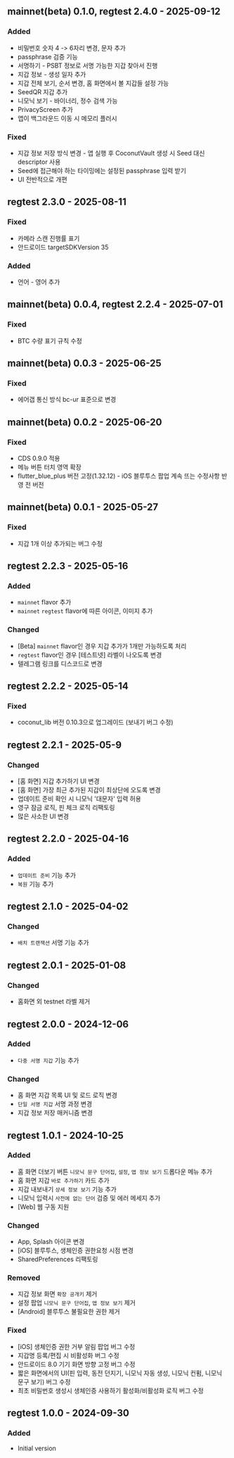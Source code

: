 ## mainnet(beta) 0.1.0, regtest 2.4.0 - 2025-09-12
### Added
* 비밀번호 숫자 4 -> 6자리 변경, 문자 추가
* passphrase 검증 기능
* 서명하기 - PSBT 정보로 서명 가능한 지갑 찾아서 진행
* 지갑 정보 - 생성 일자 추가
* 지갑 전체 보기, 순서 변경, 홈 화면에서 볼 지갑들 설정 가능
* SeedQR 지갑 추가
* 니모닉 보기 - 바이너리, 정수 검색 가능
* PrivacyScreen 추가
* 앱이 백그라운드 이동 시 메모리 플러시
### Fixed
* 지갑 정보 저장 방식 변경 - 앱 실행 후 CoconutVault 생성 시 Seed 대신 descriptor 사용
* Seed에 접근해야 하는 타이밍에는 설정된 passphrase 입력 받기
* UI 전반적으로 개편

## regtest 2.3.0 - 2025-08-11
### Fixed
* 카메라 스캔 진행률 표기
* 안드로이드 targetSDKVersion 35
### Added
* 언어 - 영어 추가

## mainnet(beta) 0.0.4, regtest 2.2.4 - 2025-07-01
### Fixed
* BTC 수량 표기 규칙 수정

## mainnet(beta) 0.0.3 - 2025-06-25
### Fixed
* 에어갭 통신 방식 bc-ur 표준으로 변경

## mainnet(beta) 0.0.2 - 2025-06-20
### Fixed
* CDS 0.9.0 적용
* 메뉴 버튼 터치 영역 확장
* flutter_blue_plus 버전 고정(1.32.12) - iOS 블루투스 팝업 계속 뜨는 수정사항 반영 전 버전

## mainnet(beta) 0.0.1 - 2025-05-27
### Fixed
* 지갑 1개 이상 추가되는 버그 수정

## regtest 2.2.3 - 2025-05-16
### Added
* `mainnet` flavor 추가
* `mainnet` `regtest` flavor에 따른 아이콘, 이미지 추가

### Changed
* [Beta] `mainnet` flavor인 경우 지갑 추가가 1개만 가능하도록 처리
* `regtest` flavor인 경우 [테스트넷] 라벨이 나오도록 변경
* 텔레그램 링크를 디스코드로 변경

## regtest 2.2.2 - 2025-05-14
### Fixed
* coconut_lib 버전 0.10.3으로 업그레이드 (보내기 버그 수정)

## regtest 2.2.1 - 2025-05-9
### Changed
* [홈 화면] 지갑 추가하기 UI 변경
* [홈 화면] 가장 최근 추가된 지갑이 최상단에 오도록 변경
* 업데이트 준비 확인 시 니모닉 '대문자' 입력 허용
* 영구 잠금 로직, 핀 체크 로직 리팩토링
* 많은 사소한 UI 변경

## regtest 2.2.0 - 2025-04-16
### Added
* `업데이트 준비` 기능 추가
* `복원` 기능 추가

## regtest 2.1.0 - 2025-04-02
### Changed
* `배치 트랜잭션` 서명 기능 추가
  
## regtest 2.0.1 - 2025-01-08
### Changed
* 홈화면 외 testnet 라벨 제거

## regtest 2.0.0 - 2024-12-06
### Added
* `다중 서명 지갑` 기능 추가

### Changed
* 홈 화면 지갑 목록 UI 및 로드 로직 변경
* `단일 서명 지갑` 서명 과정 변경
* 지갑 정보 저장 매커니즘 변경

## regtest 1.0.1 - 2024-10-25
### Added
* 홈 화면 더보기 버튼 `니모닉 문구 단어집`, `설정`, `앱 정보 보기` 드롭다운 메뉴 추가
* 홈 화면 지갑 `바로 추가하기` 카드 추가
* 지갑 내보내기 `상세 정보 보기` 기능 추가
* 니모닉 입력시 `사전에 없는 단어` 검증 및 에러 메세지 추가
* [Web] 웹 구동 지원

### Changed
* App, Splash 아이콘 변경
* [iOS] 블루투스, 생체인증 권한요청 시점 변경
* SharedPreferences 리팩토링

### Removed
* 지갑 정보 화면 `확장 공개키` 제거
* 설정 팝업 `니모닉 문구 단어집`, `앱 정보 보기` 제거
* [Android] 블루투스 불필요한 권한 제거

### Fixed
* [iOS] 생체인증 권한 거부 알림 팝업 버그 수정
* 지갑명 등록/편집 시 비활성화 버그 수정
* 안드로이드 8.0 기기 화면 방향 고정 버그 수정
* 짧은 화면에서의 UI(핀 입력, 동전 던지기, 니모닉 자동 생성, 니모닉 컨펌, 니모닉 문구 보기) 버그 수정
* 최초 비밀번호 생성시 생체인증 사용하기 활성화/비활성화 로직 버그 수정

## regtest 1.0.0 - 2024-09-30
### Added
* Initial version
